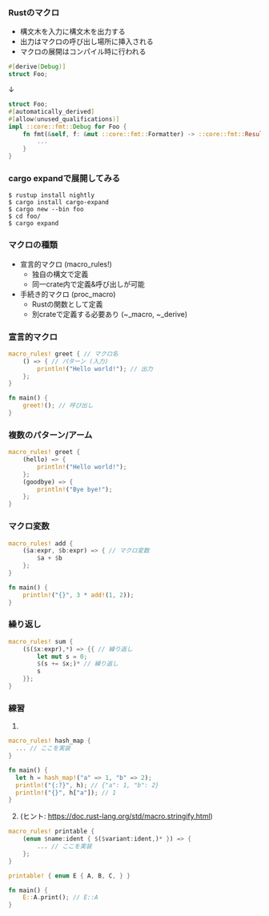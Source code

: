 ### Rustのマクロ
- 構文木を入力に構文木を出力する
- 出力はマクロの呼び出し場所に挿入される
- マクロの展開はコンパイル時に行われる

```rust
#[derive(Debug)]
struct Foo;
```
↓
```rust
struct Foo;
#[automatically_derived]
#[allow(unused_qualifications)]
impl ::core::fmt::Debug for Foo {
    fn fmt(&self, f: &mut ::core::fmt::Formatter) -> ::core::fmt::Result {
        ...
    }
}
```

### cargo expandで展開してみる
```shell
$ rustup install nightly
$ cargo install cargo-expand
$ cargo new --bin foo
$ cd foo/
$ cargo expand
```

### マクロの種類
- 宣言的マクロ (macro_rules!)
    - 独自の構文で定義
    - 同一crate内で定義&呼び出しが可能
- 手続き的マクロ (proc_macro)
    - Rustの関数として定義
    - 別crateで定義する必要あり (~_macro, ~_derive)

### 宣言的マクロ
```rust
macro_rules! greet { // マクロ名
    () => { // パターン (入力)
        println!("Hello world!"); // 出力
    };
}

fn main() {
    greet!(); // 呼び出し
}
```

### 複数のパターン/アーム
```rust
macro_rules! greet {
    (hello) => {
        println!("Hello world!");
    };
    (goodbye) => {
        println!("Bye bye!");
    };
}
```

### マクロ変数
```rust
macro_rules! add {
    ($a:expr, $b:expr) => { // マクロ変数
        $a + $b
    };
}

fn main() {
    println!("{}", 3 * add!(1, 2));
}
```

### 繰り返し
```rust
macro_rules! sum {
    ($($x:expr),*) => {{ // 繰り返し
        let mut s = 0;
        $(s += $x;)* // 繰り返し
        s
    }};
}
```

### 練習
1.
  ```rust
macro_rules! hash_map {
    ... // ここを実装
}

fn main() {
    let h = hash_map!("a" => 1, "b" => 2);
    println!("{:?}", h); // {"a": 1, "b": 2}
    println!("{}", h["a"]); // 1
}
  ```
  
2. (ヒント: https://doc.rust-lang.org/std/macro.stringify.html)
```rust
macro_rules! printable {
    (enum $name:ident { $($variant:ident,)* }) => {
        ... // ここを実装
    };
}

printable! { enum E { A, B, C, } }

fn main() {
    E::A.print(); // E::A
}
```
